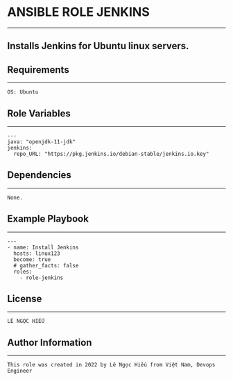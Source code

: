 # ANSIBLE ROLE JENKINS
-------------------------
## Installs Jenkins for Ubuntu linux servers.
## Requirements
-------------------------
    OS: Ubuntu

## Role Variables
--------------
    --- 
    java: "openjdk-11-jdk"
    jenkins: 
      repo_URL: "https://pkg.jenkins.io/debian-stable/jenkins.io.key"

## Dependencies
------------
    None.

## Example Playbook
----------------
    ---
    - name: Install Jenkins
      hosts: linux123
      become: true 
      # gather_facts: false 
      roles:
        - role-jenkins

## License
-------
    LÊ NGỌC HIẾU

## Author Information
------------------

    This role was created in 2022 by Lê Ngọc Hiếu from Việt Nam, Devops Engineer

